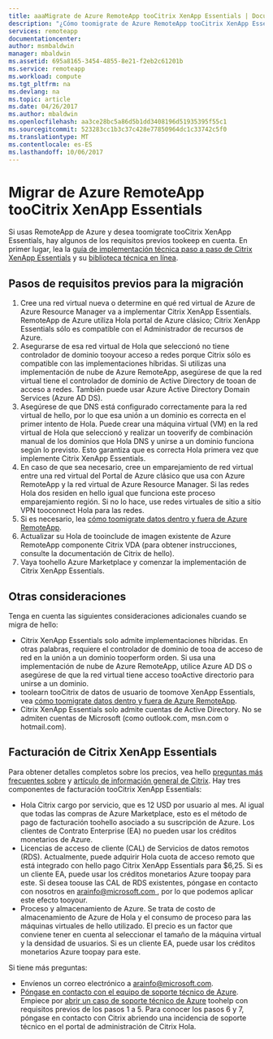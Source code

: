```yaml
---
title: aaaMigrate de Azure RemoteApp tooCitrix XenApp Essentials | Documentos de Microsoft
description: "¿Cómo toomigrate de Azure RemoteApp tooCitrix XenApp Essentials"
services: remoteapp
documentationcenter: 
author: msmbaldwin
manager: mbaldwin
ms.assetid: 695a8165-3454-4855-8e21-f2eb2c61201b
ms.service: remoteapp
ms.workload: compute
ms.tgt_pltfrm: na
ms.devlang: na
ms.topic: article
ms.date: 04/26/2017
ms.author: mbaldwin
ms.openlocfilehash: aa3ce28bc5a86d5b1dd3408196d51935395f55c1
ms.sourcegitcommit: 523283cc1b3c37c428e77850964dc1c33742c5f0
ms.translationtype: MT
ms.contentlocale: es-ES
ms.lasthandoff: 10/06/2017
---
```

# <a name="migrate-from-azure-remoteapp-toocitrix-xenapp-essentials"></a>Migrar de Azure RemoteApp tooCitrix XenApp Essentials

Si usas RemoteApp de Azure y desea toomigrate tooCitrix XenApp Essentials, hay algunos de los requisitos previos tookeep en cuenta. En primer lugar, lea la [guía de implementación técnica paso a paso de Citrix XenApp Essentials](https://docs.citrix.com/content/dam/docs/en-us/citrix-cloud/downloads/xenapp-essentials-deployment-guide.pdf) y su [biblioteca técnica en línea](http://docs.citrix.com/en-us/citrix-cloud/xenapp-and-xendesktop-service/xenapp-essentials.html). 

## <a name="prerequisite-steps-for-migration"></a>Pasos de requisitos previos para la migración

1. Cree una red virtual nueva o determine en qué red virtual de Azure de Azure Resource Manager va a implementar Citrix XenApp Essentials. RemoteApp de Azure utiliza Hola portal de Azure clásico; Citrix XenApp Essentials sólo es compatible con el Administrador de recursos de Azure.  
2. Asegurarse de esa red virtual de Hola que seleccionó no tiene controlador de dominio tooyour acceso a redes porque Citrix sólo es compatible con las implementaciones híbridas. Si utilizas una implementación de nube de Azure RemoteApp, asegúrese de que la red virtual tiene el controlador de dominio de Active Directory de tooan de acceso a redes. También puede usar Azure Active Directory Domain Services (Azure AD DS). 
3. Asegúrese de que DNS está configurado correctamente para la red virtual de hello, por lo que esa unión a un dominio es correcta en el primer intento de Hola. Puede crear una máquina virtual (VM) en la red virtual de Hola que seleccionó y realizar un tooverify de combinación manual de los dominios que Hola DNS y unirse a un dominio funciona según lo previsto. Esto garantiza que es correcta Hola primera vez que implemente Citrix XenApp Essentials. 
4. En caso de que sea necesario, cree un emparejamiento de red virtual entre una red virtual del Portal de Azure clásico que usa con Azure RemoteApp y la red virtual de Azure Resource Manager. Si las redes Hola dos residen en hello igual que funciona este proceso emparejamiento región. Si no lo hace, use redes virtuales de sitio a sitio VPN tooconnect Hola para las redes. 
5. Si es necesario, lea [cómo toomigrate datos dentro y fuera de Azure RemoteApp](remoteapp-migrate.md). 
6. Actualizar su Hola de tooinclude de imagen existente de Azure RemoteApp componente Citrix VDA (para obtener instrucciones, consulte la documentación de Citrix de hello). 
7. Vaya toohello Azure Marketplace y comenzar la implementación de Citrix XenApp Essentials.

## <a name="other-considerations"></a>Otras consideraciones

Tenga en cuenta las siguientes consideraciones adicionales cuando se migra de hello:
- Citrix XenApp Essentials solo admite implementaciones híbridas. En otras palabras, requiere el controlador de dominio de tooa de acceso de red en la unión a un dominio tooperform orden. Si usa una implementación de nube de Azure RemoteApp, utilice Azure AD DS o asegúrese de que la red virtual tiene acceso tooActive directorio para unirse a un dominio. 
- toolearn tooCitrix de datos de usuario de toomove XenApp Essentials, vea [cómo toomigrate datos dentro y fuera de Azure RemoteApp](remoteapp-migrate.md). 
- Citrix XenApp Essentials solo admite cuentas de Active Directory. No se admiten cuentas de Microsoft (como outlook.com, msn.com o hotmail.com). 

## <a name="citrix-xenapp-essentials-billing"></a>Facturación de Citrix XenApp Essentials

Para obtener detalles completos sobre los precios, vea hello [preguntas más frecuentes sobre](https://www.citrix.com/global-partners/microsoft/resources/xenapp-essentials-faq.html#tab-30699) y [artículo de información general de Citrix](https://www.citrix.com/global-partners/microsoft/remote-app.html). Hay tres componentes de facturación tooCitrix XenApp Essentials:

- Hola Citrix cargo por servicio, que es 12 USD por usuario al mes. Al igual que todas las compras de Azure Marketplace, esto es el método de pago de facturación toohello asociado a su suscripción de Azure. Los clientes de Contrato Enterprise (EA) no pueden usar los créditos monetarios de Azure. 
- Licencias de acceso de cliente (CAL) de Servicios de datos remotos (RDS). Actualmente, puede adquirir Hola cuota de acceso remoto que está integrado con hello pago Citrix XenApp Essentials para $6,25. Si es un cliente EA, puede usar los créditos monetarios Azure toopay para este. Si desea toouse las CAL de RDS existentes, póngase en contacto con nosotros en [ arainfo@microsoft.com ](mailto:arainfo@microsoft.com), por lo que podemos aplicar este efecto tooyour. 
- Proceso y almacenamiento de Azure. Se trata de costo de almacenamiento de Azure de Hola y el consumo de proceso para las máquinas virtuales de hello utilizado. El precio es un factor que conviene tener en cuenta al seleccionar el tamaño de la máquina virtual y la densidad de usuarios. Si es un cliente EA, puede usar los créditos monetarios Azure toopay para este.

Si tiene más preguntas:
- Envíenos un correo electrónico a [arainfo@microsoft.com](mailto:arainfo@microsoft.com).
- [Póngase en contacto con el equipo de soporte técnico de Azure](https://portal.azure.com/?#blade/Microsoft_Azure_Support/HelpAndSupportBlade). Empiece por [abrir un caso de soporte técnico de Azure](https://portal.azure.com/?#blade/Microsoft_Azure_Support/HelpAndSupportBlade) toohelp con requisitos previos de los pasos 1 a 5. Para conocer los pasos 6 y 7, póngase en contacto con Citrix abriendo una incidencia de soporte técnico en el portal de administración de Citrix Hola. 
